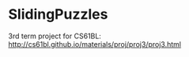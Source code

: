# SlidingPuzzles
3rd term project for CS61BL:
http://cs61bl.github.io/materials/proj/proj3/proj3.html
